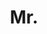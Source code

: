 ---
name: Chen Lin
title: Mr.
email: chen.lin@eng.ox.ac.uk
website: 
note: NULL
category: Graduate Students
photo: /images/people/WillLin.jpeg
year: 2020
---